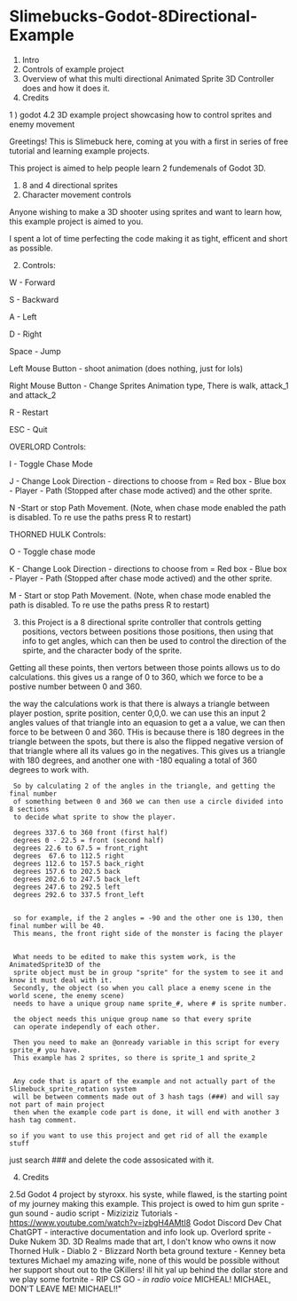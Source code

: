 # Slimebucks-Godot-8Directional-Example
1) Intro
2) Controls of example project
3) Overview of what this multi directional Animated Sprite 3D Controller does and how it does it.
4) Credits

1 ) godot 4.2 3D example project showcasing how to control sprites and enemy movement

Greetings! This is Slimebuck here, coming at you with a first in series of free tutorial and learning example projects.

This project is aimed to help people learn 2 fundemenals of Godot 3D.
1) 8 and 4 directional sprites 
2) Character movement controls

Anyone wishing to make a 3D shooter using sprites and want to learn how, this example project is aimed to you.

I spent a lot of time perfecting the code making it as tight, efficent and short as possible. 

2) Controls:

W - Forward

S - Backward

A - Left

D - Right

Space - Jump

Left Mouse Button - shoot animation (does nothing, just for lols)

Right Mouse Button - Change Sprites Animation type, There is walk, attack_1 and attack_2

R - Restart

ESC - Quit

OVERLORD Controls:

I - Toggle Chase Mode

J - Change Look Direction  - directions to choose from = Red box - Blue box - Player - Path (Stopped after chase mode actived) and the other sprite.

N -Start or stop Path Movement. (Note, when chase mode enabled the path is disabled. To re use the paths press R to restart)


THORNED HULK Controls:

O - Toggle chase mode

K - Change Look Direction - directions to choose from = Red box - Blue box - Player - Path (Stopped after chase mode actived) and the other sprite.

M - Start or stop Path Movement. (Note, when chase mode enabled the path is disabled. To re use the paths press R to restart)


	
3)	this Project is a 8 directional sprite controller that controls getting positions, vectors between positions those positions,
	then using that info to get angles, which can then be used to control the direction of the spirte, and the character body of the sprite.

   Getting all these points, then vertors between those points allows us to do calculations.
	 this gives us a range of 0 to 360, which we force to be a postive number between 0 and 360.

  the way the calculations work is that there is always a triangle between player postion, sprite position, center 0,0,0.
  we can use this an input 2 angles values of that triangle into an equasion to get a a value, we can then force to be between 0 and 360.
  THis is because there is 180 degrees in the triangle between the spots, but 
  there is also the flipped negative version of that triangle where all its values go in the negatives.
  This gives us a triangle with 180 degrees, and another one with -180 equaling a total of 360 degrees to work with.
	
	
	 So by calculating 2 of the angles in the triangle, and getting the final number
	 of something between 0 and 360 we can then use a circle divided into 8 sections
	 to decide what sprite to show the player.
	
	 degrees 337.6 to 360 front (first half)
	 degrees 0 - 22.5 = front (second half)
	 degrees 22.6 to 67.5 = front_right
	 degrees  67.6 to 112.5 right
	 degrees 112.6 to 157.5 back_right
	 degrees 157.6 to 202.5 back
	 degrees 202.6 to 247.5 back_left
	 degrees 247.6 to 292.5 left
	 degrees 292.6 to 337.5 front_left
	
	
	 so for example, if the 2 angles = -90 and the other one is 130, then final number will be 40.
	 This means, the front right side of the monster is facing the player 
	 
	
	 What needs to be edited to make this system work, is the AnimatedSprite3D of the
	 sprite object must be in group "sprite" for the system to see it and know it must deal with it.
	 Secondly, the object (so when you call place a enemy scene in the world scene, the enemy scene)
	 needs to have a unique group name sprite_#, where # is sprite number.
	
	 the object needs this unique group name so that every sprite 
	 can operate independly of each other.
	 
	 Then you need to make an @onready variable in this script for every sprite_# you have.
	 This example has 2 sprites, so there is sprite_1 and sprite_2

  
	 Any code that is apart of the example and not actually part of the Slimebuck_sprite_rotation system
	 will be between comments made out of 3 hash tags (###) and will say not part of main project
	 then when the example code part is done, it will end with another 3 hash tag comment.
	
	so if you want to use this project and get rid of all the example stuff
   just search ### and delete the code assosicated with it.


 4)  Credits
   
   2.5d Godot 4 project by styroxx. his syste, while flawed, is the starting point of my journey making this example. This project is owed to him
   gun sprite - gun sound - audio script - Miziziziz Tutorials - https://www.youtube.com/watch?v=jzbgH4AMtI8
   Godot Discord Dev Chat
   ChatGPT - interactive documentation and info look up.
   Overlord sprite - Duke Nukem 3D. 3D Realms made that art, I don't know who owns it now
   Thorned Hulk - Diablo 2 - Blizzard North 
   beta ground texture - Kenney beta textures
   Michael
   my amazing wife, none of this would be possible without her support
   shout out to the GKillers! ill hit yal up behind the dollar store and we play some fortnite - RIP CS GO - *in radio voice* MICHEAL! MICHAEL, DON'T LEAVE ME! MICHAEL!!"
   
